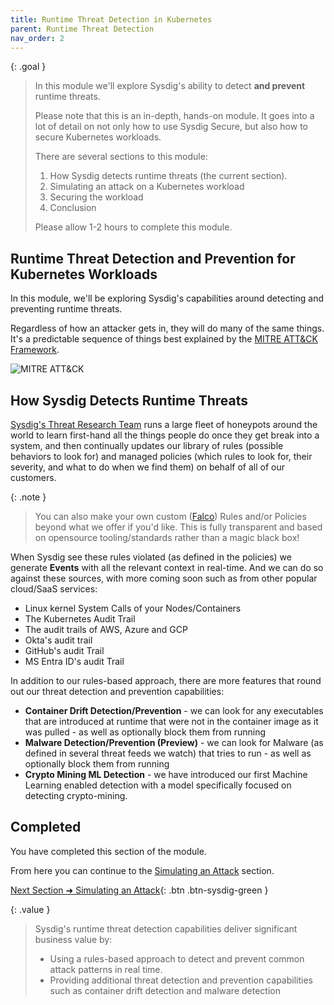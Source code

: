 ```yaml
---
title: Runtime Threat Detection in Kubernetes
parent: Runtime Threat Detection
nav_order: 2
---
```


{: .goal }
> In this module we'll explore Sysdig's ability to detect **and prevent** runtime threats.
>
> Please note that this is an in-depth, hands-on module. It goes into a lot of detail on not only how to use Sysdig Secure, but also how to secure Kubernetes workloads.
>
> There are several sections to this module:
>
> 1. How Sysdig detects runtime threats (the current section).
> 2. Simulating an attack on a Kubernetes workload
> 3. Securing the workload
> 4. Conclusion
>
> Please allow 1-2 hours to complete this module.

## Runtime Threat Detection and Prevention for Kubernetes Workloads

In this module, we'll be exploring Sysdig's capabilities around detecting and preventing runtime threats.

Regardless of how an attacker gets in, they will do many of the same things. It's a predictable sequence of things best explained by the [MITRE ATT&CK Framework](https://attack.mitre.org/). 

![MITRE ATT&CK]({{site.baseurl}}/assets/images/mitre-attacks.png)

## How Sysdig Detects Runtime Threats

[Sysdig's Threat Research Team](https://sysdig.com/threat-research/) runs a large fleet of honeypots around the world to learn first-hand all the things people do once they get break into a system, and then continually updates our library of rules (possible behaviors to look for) and managed policies (which rules to look for, their severity, and what to do when we find them) on behalf of all of our customers. 

{: .note }
> You can also make your own custom ([Falco](https://falco.org/)) Rules and/or Policies beyond what we offer if you'd like. This is fully transparent and based on opensource tooling/standards rather than a magic black box!

When Sysdig see these rules violated (as defined in the policies) we generate **Events** with all the relevant context in real-time. And we can do so against these sources, with more coming soon such as from other popular cloud/SaaS services:

- Linux kernel System Calls of your Nodes/Containers
- The Kubernetes Audit Trail
- The audit trails of AWS, Azure and GCP
- Okta's audit trail
- GitHub's audit Trail
- MS Entra ID's audit Trail

In addition to our rules-based approach, there are more features that round out our threat detection and prevention capabilities:

- **Container Drift Detection/Prevention** - we can look for any executables that are introduced at runtime that were not in the container image as it was pulled - as well as optionally block them from running
- **Malware Detection/Prevention (Preview)** - we can look for Malware (as defined in several threat feeds we watch) that tries to run - as well as optionally block them from running
- **Crypto Mining ML Detection** - we have introduced our first Machine Learning enabled detection with a model specifically focused on detecting crypto-mining.

## Completed

You have completed this section of the module.

From here you can continue to the [Simulating an Attack]({{site.baseurl}}/docs/modules/runtime-threat-detection/runtime-threat-detection-kubernetes/the-attack.html) section.

[Next Section ➜ Simulating an Attack]({{site.baseurl}}/docs/modules/runtime-threat-detection/runtime-threat-detection-kubernetes/the-attack.html){: .btn .btn-sysdig-green }


{: .value }
> Sysdig's runtime threat detection capabilities deliver significant business value by:
> - Using a rules-based approach to detect and prevent common attack patterns in real time.
> - Providing additional threat detection and prevention capabilities such as container drift detection and malware detection